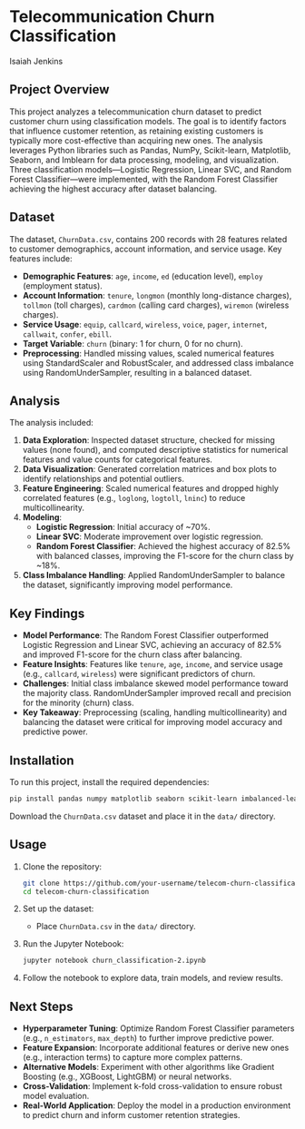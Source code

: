 # Telecommunication Churn Classification

Isaiah Jenkins

## Project Overview

This project analyzes a telecommunication churn dataset to predict customer churn using classification models. The goal is to identify factors that influence customer retention, as retaining existing customers is typically more cost-effective than acquiring new ones. The analysis leverages Python libraries such as Pandas, NumPy, Scikit-learn, Matplotlib, Seaborn, and Imblearn for data processing, modeling, and visualization. Three classification models—Logistic Regression, Linear SVC, and Random Forest Classifier—were implemented, with the Random Forest Classifier achieving the highest accuracy after dataset balancing.

## Dataset

The dataset, `ChurnData.csv`, contains 200 records with 28 features related to customer demographics, account information, and service usage. Key features include:
- **Demographic Features**: `age`, `income`, `ed` (education level), `employ` (employment status).
- **Account Information**: `tenure`, `longmon` (monthly long-distance charges), `tollmon` (toll charges), `cardmon` (calling card charges), `wiremon` (wireless charges).
- **Service Usage**: `equip`, `callcard`, `wireless`, `voice`, `pager`, `internet`, `callwait`, `confer`, `ebill`.
- **Target Variable**: `churn` (binary: 1 for churn, 0 for no churn).
- **Preprocessing**: Handled missing values, scaled numerical features using StandardScaler and RobustScaler, and addressed class imbalance using RandomUnderSampler, resulting in a balanced dataset.

## Analysis

The analysis included:
1. **Data Exploration**: Inspected dataset structure, checked for missing values (none found), and computed descriptive statistics for numerical features and value counts for categorical features.
2. **Data Visualization**: Generated correlation matrices and box plots to identify relationships and potential outliers.
3. **Feature Engineering**: Scaled numerical features and dropped highly correlated features (e.g., `loglong`, `logtoll`, `lninc`) to reduce multicollinearity.
4. **Modeling**:
   - **Logistic Regression**: Initial accuracy of ~70%.
   - **Linear SVC**: Moderate improvement over logistic regression.
   - **Random Forest Classifier**: Achieved the highest accuracy of 82.5% with balanced classes, improving the F1-score for the churn class by ~18%.
5. **Class Imbalance Handling**: Applied RandomUnderSampler to balance the dataset, significantly improving model performance.

## Key Findings

- **Model Performance**: The Random Forest Classifier outperformed Logistic Regression and Linear SVC, achieving an accuracy of 82.5% and improved F1-score for the churn class after balancing.
- **Feature Insights**: Features like `tenure`, `age`, `income`, and service usage (e.g., `callcard`, `wireless`) were significant predictors of churn.
- **Challenges**: Initial class imbalance skewed model performance toward the majority class. RandomUnderSampler improved recall and precision for the minority (churn) class.
- **Key Takeaway**: Preprocessing (scaling, handling multicollinearity) and balancing the dataset were critical for improving model accuracy and predictive power.

## Installation

To run this project, install the required dependencies:

```bash
pip install pandas numpy matplotlib seaborn scikit-learn imbalanced-learn
```

Download the `ChurnData.csv` dataset and place it in the `data/` directory.

## Usage

1. Clone the repository:
   ```bash
   git clone https://github.com/your-username/telecom-churn-classification.git
   cd telecom-churn-classification
   ```

2. Set up the dataset:
   - Place `ChurnData.csv` in the `data/` directory.

3. Run the Jupyter Notebook:
   ```bash
   jupyter notebook churn_classification-2.ipynb
   ```

4. Follow the notebook to explore data, train models, and review results.

## Next Steps

- **Hyperparameter Tuning**: Optimize Random Forest Classifier parameters (e.g., `n_estimators`, `max_depth`) to further improve predictive power.
- **Feature Expansion**: Incorporate additional features or derive new ones (e.g., interaction terms) to capture more complex patterns.
- **Alternative Models**: Experiment with other algorithms like Gradient Boosting (e.g., XGBoost, LightGBM) or neural networks.
- **Cross-Validation**: Implement k-fold cross-validation to ensure robust model evaluation.
- **Real-World Application**: Deploy the model in a production environment to predict churn and inform customer retention strategies.
